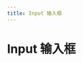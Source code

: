 ```yaml
---
title: Input 输入框
---
```


# Input 输入框 <Badge text="pass" type="success"/> 

<ClientOnly>
  <input-demo></input-demo>
</ClientOnly>

<input-attributes>
</input-attributes>